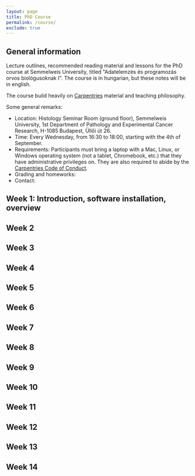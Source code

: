 ```yaml
---
layout: page
title: PhD Course
permalink: /course/
exclude: true
---
```


## General information

Lecture outlines, recommended reading material and lessons for the PhD course at
Semmelweis University, titled "Adatelemzés és programozás orvos biológusoknak
I". The course is in hungarian, but these notes will be in english.

The course build heavily on [Carpentries](https://carpentries.org/) material and
teaching philosophy.

Some general remarks:

- Location: Histology Seminar Room (ground floor), Semmelweis University, 1st
  Department of Pathology and Experimental Cancer Research, H-1085 Budapest,
  Üllői út 26.
- Time: Every Wednesday, from 16:30 to 18:00, starting with the 4th of
  September.
- Requirements: Participants must bring a laptop with a Mac, Linux, or Windows
  operating system (not a tablet, Chromebook, etc.) that they have
  administrative privileges on. They are also required to abide by the
  [Carpentries Code of Conduct](https://docs.carpentries.org/topic_folders/policies/code-of-conduct.html).
- Grading and homeworks:
- Contact:

## Week 1: Introduction, software installation, overview
## Week 2
## Week 3
## Week 4
## Week 5
## Week 6
## Week 7
## Week 8
## Week 9
## Week 10
## Week 11
## Week 12
## Week 13
## Week 14
